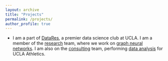 ```yaml
---
layout: archive
title: "Projects"
permalink: /projects/
author_profile: true
---
```


<!-- {% if site.talkmap_link == true %}

<p style="text-decoration:underline;"><a href="/talkmap.html">See a map of all the places I've given a talk!</a></p>

{% endif %}

{% for post in site.talks reversed %}
  {% include archive-single-talk.html %}
{% endfor %}
 -->

 <!-- Projects
 ====== -->
 * I am a part of [DataRes](https://datares.github.io/#/), a premier data science club at UCLA. I am a member of the [research](https://datares.github.io/#/research) team, where we work on [graph neural networks](https://github.com/kuanhenglin/datares-project). I am also on the [consulting](https://datares.github.io/#/consulting) team, performing [data analysis](https://github.com/str-racksucla) for UCLA Athletics.
 